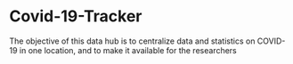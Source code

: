 # Covid-19-Tracker
The objective of this data hub is to centralize data and statistics on COVID-19 in one location, and to make it available for the researchers

